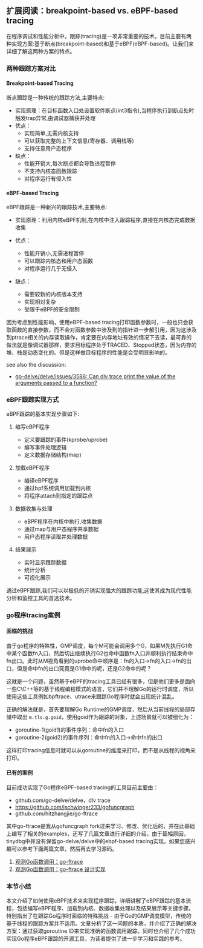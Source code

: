 ## 扩展阅读：breakpoint-based vs. eBPF-based tracing

在程序调试和性能分析中，跟踪(tracing)是一项非常重要的技术。目前主要有两种实现方案:基于断点(breakpoint-based)和基于eBPF(eBPF-based)。让我们来详细了解这两种方案的特点。

### 两种跟踪方案对比

#### Breakpoint-based Tracing

断点跟踪是一种传统的跟踪方法,主要特点:

- 实现原理：在目标函数入口处设置软件断点(int3指令),当程序执行到断点处时触发trap异常,由调试器捕获并处理
- 优点：
  - 实现简单,无需内核支持
  - 可以获取完整的上下文信息(寄存器、调用栈等)
  - 支持任意用户态程序
- 缺点：
  - 性能开销大,每次断点都会导致进程暂停
  - 不支持内核态函数跟踪
  - 对程序运行有侵入性

#### eBPF-based Tracing

eBPF跟踪是一种新兴的跟踪技术,主要特点:

- 实现原理：利用内核eBPF机制,在内核中注入跟踪程序,直接在内核态完成数据收集
- 优点：

  - 性能开销小,无需进程暂停
  - 可以跟踪内核态和用户态函数
  - 对程序运行几乎无侵入
- 缺点：

  - 需要较新的内核版本支持
  - 实现相对复杂
  - 受限于eBPF的安全限制

因为考虑到性能影响，使用eBPF-based tracing打印函数参数时，一般也只会获取函数的直接参数，而不会对函数参数中涉及到的指针进一步解引用，因为这涉及到ptrace相关的内存读取操作，肯定要在内存地址有效的情况下去读，最可靠的做法就是像调试器那样，要求目标程序处于TRACED、Stopped状态，因为内存的堆、栈是动态变化的。但是这样做目标程序的性能是会受明显影响的。

see also the discussion:

- [go-delve/delve/issues/3586: Can dlv trace print the value of the arguments passed to a function?
  ](https://github.com/go-delve/delve/issues/3586#issuecomment-2911771133)

### eBPF跟踪实现方式

eBPF跟踪的基本实现步骤如下:

1. 编写eBPF程序

   - 定义要跟踪的事件(kprobe/uprobe)
   - 编写事件处理逻辑
   - 定义数据存储结构(map)
2. 加载eBPF程序

   - 编译eBPF程序
   - 通过bpf系统调用加载到内核
   - 将程序attach到指定的跟踪点
3. 数据收集与处理

   - eBPF程序在内核中执行,收集数据
   - 通过map与用户态程序共享数据
   - 用户态程序读取并处理数据
4. 结果展示

   - 实时显示跟踪数据
   - 统计分析
   - 可视化展示

通过eBPF跟踪,我们可以以极低的开销实现强大的跟踪功能,这使其成为现代性能分析和监控工具的首选技术。

### go程序tracing案例

#### 面临的挑战

由于go程序的特殊性，GMP调度，每个M可能会调用多个G，如果M先执行G1命中某个函数fn入口，然后切出继续执行G2也命中函数fn入口并顺利执行结束命中fn出口。此时从M视角看到的uprobe命中顺序是：fn的入口->fn的入口->fn的出口，但是命中fn的出口究竟是G1命中的呢，还是G2命中的呢？

这就是一个问题，虽然基于eBPF的tracing工具已经有很多，但是他们更多是面向一些C\C++等的基于线程编程模式的语言，它们并不理解Go的运行时调度，所以使用这些工具例如bpftrace、utrace来跟踪Go程序时就会出现统计混乱。

正确的解法就是，首先要理解Go Runtime的GMP调度，然后从当前线程的局部存储中取出 `m.tls.g.goid`，使用goid作为跟踪的对象，上述场景就可以被细化为：

- goroutine-1(goid1)的事件序列：命中fn的入口
- goroutine-2(goid2)的事件序列：命中fn的入口->命中fn的出口

这样打印tracing信息时就可以从goroutine的维度来打印，而不是从线程的视角来打印。

#### 已有的案例

目前成功实现了Go程序eBPF-based tracing的工具目前主要由：

- github.com/go-delve/delve，dlv trace
- https://github.com/jschwinger233/gofuncgraph
- github.com/hitzhangjie/go-ftrace

其中go-ftrace是我从gofuncgraph fork过来学习、修改、优化后的，并在此基础上编写了相关的examples，还写了几篇文章进行详细的介绍。由于篇幅原因，tinydbg中并没有保留go-delve/delve中的ebpf-based tracing实现，如果您感兴趣可以参考下面两篇文章，然后再去学习源码。

1. [观测Go函数调用：go-ftrace](https://www.hitzhangjie.pro/blog/2023-09-25-%E8%A7%82%E6%B5%8Bgo%E5%87%BD%E6%95%B0%E8%B0%83%E7%94%A8go-ftrace/)
2. [观测Go函数调用：go-ftrace 设计实现](https://www.hitzhangjie.pro/blog/2023-12-12-%E8%A7%82%E6%B5%8Bgo%E5%87%BD%E6%95%B0%E8%B0%83%E7%94%A8go-ftrace%E8%AE%BE%E8%AE%A1%E5%AE%9E%E7%8E%B0/)

### 本节小结

本文介绍了如何使用eBPF技术来实现程序跟踪，详细讲解了eBPF跟踪的基本流程，包括编写eBPF程序、加载到内核、数据收集处理以及结果展示等关键步骤。特别指出了在跟踪Go程序时面临的特殊挑战 - 由于Go的GMP调度模型，传统的基于线程的跟踪方案并不适用。文章分析了这一问题的本质，并介绍了正确的解决方案：通过获取goroutine ID来实现准确的函数调用跟踪。同时也介绍了几个成功实现Go程序eBPF跟踪的开源工具，为读者提供了进一步学习和实践的参考。
